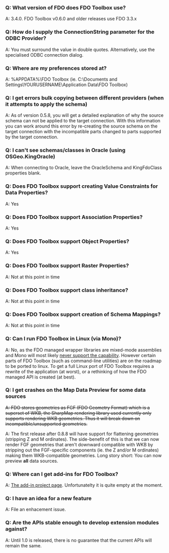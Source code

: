 ### Q: What version of FDO does FDO Toolbox use? ###

A: 3.4.0. FDO Toolbox v0.6.0 and older releases use FDO 3.3.x

### Q: How do I supply the ConnectionString parameter for the ODBC Provider? ###

A: You must surround the value in double quotes. Alternatively, use the specialised ODBC connection dialog.

### Q: Where are my preferences stored at? ###

A: %APPDATA%\FDO Toolbox (ie. C:\Documents and Settings\YOURUSERNAME\Application Data\FDO Toolbox)

### Q: I get errors bulk copying between different providers (when it attempts to apply the schema) ###

A: As of version 0.5.8, you will get a detailed explanation of why the source schema can not be applied to the target connection. With this information you can work around this error by re-creating the source schema on the target connection with the incompatible parts changed to parts supported by the target connection.

### Q: I can't see schemas/classes in Oracle (using OSGeo.KingOracle) ###

A: When connecting to Oracle, leave the OracleSchema and KingFdoClass properties blank.

### Q: Does FDO Toolbox support creating Value Constraints for Data Properties? ###

A: Yes

### Q: Does FDO Toolbox support Association Properties? ###

A: Yes

### Q: Does FDO Toolbox support Object Properties? ###

A: Yes

### Q: Does FDO Toolbox support Raster Properties? ###

A: Not at this point in time

### Q: Does FDO Toolbox support class inheritance? ###

A: Not at this point in time

### Q: Does FDO Toolbox support creation of Schema Mappings? ###

A: Not at this point in time

### Q: Can I run FDO Toolbox in Linux (via Mono)? ###

A: No, as the FDO managed wrapper libraries are mixed-mode assemblies and Mono will most likely [never support the capability](http://www.jprl.com/Blog/archive/development/mono/2008/Jan-27.html). However certain parts of FDO Toolbox (such as command-line utilities) are on the roadmap to be ported to linux. To get a full Linux port of FDO Toolbox requires a rewrite of the application (at worst), or a rethinking of how the FDO managed API is created (at best).

### Q: I get crashes on the Map Data Preview for some data sources ###

~~A: FDO stores geometries as FGF (FDO Geometry Format) which is a superset of WKB, the SharpMap rendering library used currently only supports rendering WKB geometries. Thus it will break down on incompatible/unsupported geometries.~~

A: The first release after 0.8.8 will have support for flattening geometries (stripping Z and M ordinates). The side-benefit of this is that we can now render FGF geometries that aren't downward compatible with WKB by stripping out the FGF-specific components (ie. the Z and/or M ordinates) making them WKB-compatible geometries. Long story short: You can now preview **all** data sources.

### Q: Where can I get add-ins for FDO Toolbox? ###

A: [The add-in project page](http://fdotoolbox-addins.googlecode.com). Unfortunatelty it is quite empty at the moment.

### Q: I have an idea for a new feature ###

A: File an enhacement issue.

### Q: Are the APIs stable enough to develop extension modules against? ###

A: Until 1.0 is released, there is no guarantee that the current APIs will remain the same.